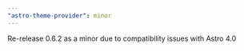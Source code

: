 ```yaml
---
"astro-theme-provider": minor
---
```


Re-release 0.6.2 as a minor due to compatibility issues with Astro 4.0
